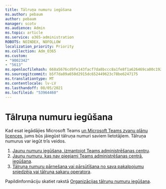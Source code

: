```yaml
---
title: Tālruņa numuru iegūšana
ms.author: pebaum
author: pebaum
manager: scotv
ms.audience: Admin
ms.topic: article
ms.service: o365-administration
ROBOTS: NOINDEX, NOFOLLOW
localization_priority: Priority
ms.collection: Adm_O365
ms.custom:
- "9002342"
- "5613"
ms.openlocfilehash: 668a5676cd9fe143facf7da8bccc8a1fe8f1a626469ca00c192853afada440ab
ms.sourcegitcommit: b5f7da89a650d2915dc652449623c78be6247175
ms.translationtype: MT
ms.contentlocale: lv-LV
ms.lasthandoff: 08/05/2021
ms.locfileid: "53964460"
---
```

# <a name="get-phone-numbers"></a>Tālruņa numuru iegūšana

Kad esat iegādājies Microsoft Teams [un Microsoft Teams zvanu plānu licences](https://docs.microsoft.com/MicrosoftTeams/setting-up-your-phone-system#step-2-buy-and-assign-phone-system-and-calling-plan-licenses), jums būs jāiegūst tālruņa numuri saviem lietotājiem. Tālruņa numurus var iegūt trīs veidos.

1. [Jaunu numuru iegūšana, izmantojot Teams administrēšanas centru](https://docs.microsoft.com/MicrosoftTeams/setting-up-your-phone-system#get-new-user-phone-numbers-using-the-teams-admin-center).
2. [Jaunu numuru, kas nav pieejami Teams administrēšanas centrā, iegūšana](https://docs.microsoft.com/MicrosoftTeams/setting-up-your-phone-system#get-new-numbers-that-arent-available-in-the-teams-admin-center).
3. [Tālruņa numuru pārnešana vai pārsūtīšana no sava pakalpojumu sniedzēja vai tālruņa sakaru operatora](https://docs.microsoft.com/MicrosoftTeams/setting-up-your-phone-system#port-or-transfer-phone-numbers-from-your-service-provider-or-phone-carrier).

Papildinformāciju skatiet rakstā [Organizācijas tālruņu numuru iegūšana](https://docs.microsoft.com/MicrosoftTeams/setting-up-your-phone-system#port-or-transfer-phone-numbers-from-your-service-provider-or-phone-carrier).
